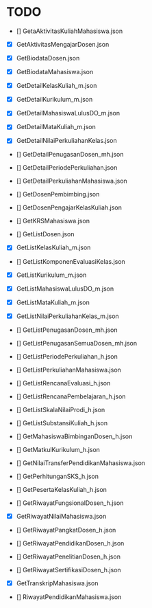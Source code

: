 # TODO

- [] GetaAktivitasKuliahMahasiswa.json

- [x] GetAktivitasMengajarDosen.json

- [x] GetBiodataDosen.json

- [x] GetBiodataMahasiswa.json

- [x] GetDetailKelasKuliah_m.json

- [x] GetDetailKurikulum_m.json

- [x] GetDetailMahasiswaLulusDO_m.json

- [x] GetDetailMataKuliah_m.json

- [x] GetDetailNilaiPerkuliahanKelas.json

- [] GetDetailPenugasanDosen_mh.json

- [] GetDetailPeriodePerkuliahan.json

- [] GetDetailPerkuliahanMahasiswa.json

- [] GetDosenPembimbing.json

- [] GetDosenPengajarKelasKuliah.json

- [] GetKRSMahasiswa.json

- [] GetListDosen.json

- [x] GetListKelasKuliah_m.json

- [] GetListKomponenEvaluasiKelas.json

- [x] GetListKurikulum_m.json

- [x] GetListMahasiswaLulusDO_m.json

- [x] GetListMataKuliah_m.json

- [x] GetListNilaiPerkuliahanKelas_m.json

- [] GetListPenugasanDosen_mh.json

- [] GetListPenugasanSemuaDosen_mh.json

- [] GetListPeriodePerkuliahan_h.json

- [] GetListPerkuliahanMahasiswa.json

- [] GetListRencanaEvaluasi_h.json

- [] GetListRencanaPembelajaran_h.json

- [] GetListSkalaNilaiProdi_h.json

- [] GetListSubstansiKuliah_h.json

- [] GetMahasiswaBimbinganDosen_h.json

- [] GetMatkulKurikulum_h.json

- [] GetNilaiTransferPendidikanMahasiswa.json

- [] GetPerhitunganSKS_h.json

- [] GetPesertaKelasKuliah_h.json

- [] GetRiwayatFungsionalDosen_h.json

- [x] GetRiwayatNilaiMahasiswa.json

- [] GetRiwayatPangkatDosen_h.json

- [] GetRiwayatPendidikanDosen_h.json

- [] GetRiwayatPenelitianDosen_h.json

- [] GetRiwayatSertifikasiDosen_h.json

- [x] GetTranskripMahasiswa.json

- [] RiwayatPendidikanMahasiswa.json